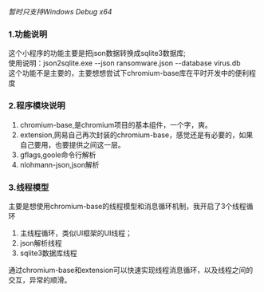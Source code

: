 *暂时只支持Windows Debug x64*
### 1.功能说明
这个小程序的功能主要是把json数据转换成sqlite3数据库;  
使用说明：json2sqlite.exe --json ransomware.json --database virus.db  
这个功能不是主要的，主要想想尝试下chromium-base库在平时开发中的便利程度  
### 2.程序模块说明
1.  chromium-base,是chromium项目的基本组件，一个字，爽。
2.  extension,网易自己再次封装的chromium-base，感觉还是有必要的，如果自己要用，也要提供之间这一层。
3.  gflags,goole命令行解析
4.  nlohmann-json,json解析

### 3.线程模型
主要是想使用chromium-base的线程模型和消息循环机制，我开启了3个线程循环
1.  主线程循环，类似UI框架的UI线程；
2.  json解析线程
3.  sqlite3数据库线程

通过chromium-base和extension可以快速实现线程消息循环，以及线程之间的交互，异常的顺滑。
